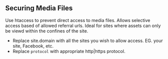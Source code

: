 ## Securing Media Files

Use htaccess to prevent direct access to media files. 
Allows selective access based of allowed referral urls. 
Ideal for sites where assets can only be viewd within the confines of the site.

* Replace site.domain with all the sites you wish to allow access. EG. your site, Facebook, etc.
* Replace `protocol` with appropriate http|https protocol.
